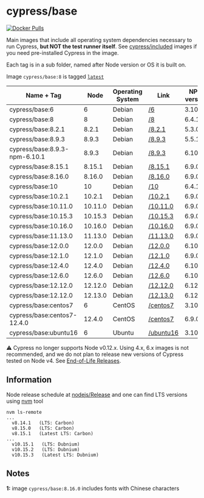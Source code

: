 # cypress/base

[![Docker Pulls](https://img.shields.io/docker/pulls/cypress/base.svg?maxAge=604800)](https://hub.docker.com/r/cypress/base/)

Main images that include all operating system dependencies necessary to run Cypress, **but NOT the test runner itself**. See [cypress/included](../included) images if you need pre-installed Cypress in the image.

Each tag is in a sub folder, named after Node version or OS it is built on.

Image `cypress/base:8` is tagged [`latest`](https://hub.docker.com/r/cypress/base/tags/)

Name + Tag | Node | Operating System | Link | NPM version | Yarn version | Notes
--- | --- | --- | --- | --- | --- | ---
cypress/base:6 | 6 | Debian | [/6](6) | 3.10.10 | 1.6.0
cypress/base:8 | 8 | Debian | [/8](8) | 6.4.1 | 1.9.4
cypress/base:8.2.1 | 8.2.1 | Debian | [/8.2.1](8.2.1) | 5.3.0 | 1.12.3
cypress/base:8.9.3 | 8.9.3 | Debian | [/8.9.3](8.9.3) | 5.5.1 | 1.12.3
cypress/base:8.9.3-npm-6.10.1 | 8.9.3 | Debian | [/8.9.3](8.9.3-npm-6.10.1) | 6.10.1 | 1.17.3
cypress/base:8.15.1 | 8.15.1 | Debian | [/8.15.1](8.15.1) | 6.9.0 | 1.15.2
cypress/base:8.16.0 | 8.16.0 | Debian | [/8.16.0](8.16.0) | 6.9.0 | 1.16.0 | [1](#note1)
cypress/base:10 | 10 | Debian | [/10](10) | 6.4.1 | 1.9.4
cypress/base:10.2.1 | 10.2.1 | Debian | [/10.2.1](10.2.1) | 6.9.0 | 1.16.0 | [1](#note1)
cypress/base:10.11.0 | 10.11.0 | Debian | [/10.11.0](10.11.0) | 6.9.0 | 1.16.0 | [1](#note1)
cypress/base:10.15.3 | 10.15.3 | Debian | [/10.15.3](10.15.3) | 6.9.0 | 1.15.2
cypress/base:10.16.0 | 10.16.0 | Debian | [/10.16.0](10.16.0) | 6.9.0 | 1.16.0
cypress/base:11.13.0 | 11.13.0 | Debian | [/11.13.0](11.13.0) | 6.9.0 | 1.15.2
cypress/base:12.0.0 | 12.0.0 | Debian | [/12.0.0](12.0.0) | 6.10.0 | 1.16.0 | [1](#note1)
cypress/base:12.1.0 | 12.1.0 | Debian | [/12.1.0](12.1.0) | 6.9.0 | 1.15.2
cypress/base:12.4.0 | 12.4.0 | Debian | [/12.4.0](12.4.0) | 6.10.2 | 1.17.3 | [1](#note1)
cypress/base:12.6.0 | 12.6.0 | Debian | [/12.6.0](12.6.0) | 6.10.0 | 1.16.0 | [1](#note1)
cypress/base:12.12.0 | 12.12.0 | Debian | [/12.12.0](12.12.0) | 6.12.0 | 1.19.1 | [1](#note1)
cypress/base:12.12.0 | 12.13.0 | Debian | [/12.13.0](12.13.0) | 6.12.0 | 1.19.1 | [1](#note1)
cypress/base:centos7 | 6 | CentOS | [/centos7](centos7) | 3.10.10 | 🚫
cypress/base:centos7-12.4.0 | 12.4.0 | CentOS | [/centos7](centos7) | 6.9.0 | 1.16.0
cypress/base:ubuntu16 | 6 | Ubuntu | [/ubuntu16](ubuntu16) | 3.10.10 | 🚫

⚠️ Cypress no longer supports Node v0.12.x. Using 4.x, 6.x images is not recommended, and we do not plan to release new versions of Cypress tested on Node v4. See [End-of-Life Releases](https://github.com/nodejs/Release#end-of-life-releases).

## Information

Node release schedule at [nodejs/Release](https://github.com/nodejs/Release) and one can find LTS versions using [nvm](https://github.com/creationix/nvm) tool

```text
nvm ls-remote
...
  v8.14.1   (LTS: Carbon)
  v8.15.0   (LTS: Carbon)
  v8.15.1   (Latest LTS: Carbon)
...
  v10.15.1   (LTS: Dubnium)
  v10.15.2   (LTS: Dubnium)
  v10.15.3   (Latest LTS: Dubnium)
```

## Notes

<div id="note1">

**1:** image `cypress/base:8.16.0` includes fonts with Chinese characters
